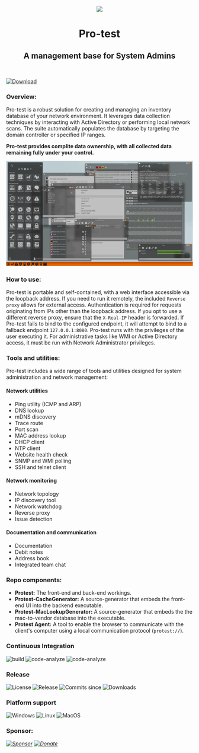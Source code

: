 <p align="center"><img src="https://raw.githubusercontent.com/openprotest/protest/master/protest.png" /></p>
<h1 align="center">Pro-test</h1>
<h2 align="center">A management base for System Admins</h2>
<br>

[![Download](https://custom-icon-badges.demolab.com/badge/-Download-orange?style=for-the-badge&logo=download&logoColor=white "Download")](https://github.com/openprotest/protest/releases/latest)

### Overview:
Pro-test is a robust solution for creating and managing an inventory database of your network environment.
It leverages data collection techniques by interacting with Active Directory or performing local network scans.
The suite automatically populates the database by targeting the domain controller or specified IP ranges.

**Pro-test provides complite data ownership, with all collected data remaining fully under your control.**

<p align="center"><img src="https://raw.githubusercontent.com/openprotest/openprotest.github.io/refs/heads/main/screenshot.png"/></p>

### How to use:
Pro-test is portable and self-contained, with a web interface accessible via the loopback address.
If you need to run it remotely, the included `Reverse proxy` allows for external access.
Authentication is required for requests originating from IPs other than the loopback address.
If you opt to use a different reverse proxy, ensure that the `X-Real-IP` header is forwarded.
If Pro-test fails to bind to the configured endpoint, it will attempt to bind to a fallback endpoint `127.0.0.1:8080`.
Pro-test runs with the privileges of the user executing it. For administrative tasks like WMI or Active Directory access, it must be run with Network Administrator privileges.

### Tools and utilities:
Pro-test includes a wide range of tools and utilities designed for system administration and network management:

#### **Network utilities**
- Ping utility (ICMP and ARP)
- DNS lookup
- mDNS discovery
- Trace route
- Port scan
- MAC address lookup
- DHCP client
- NTP client
- Website health check
- SNMP and WMI polling
- SSH and telnet client

#### **Network monitoring**
- Network topology
- IP discovery tool
- Network watchdog
- Reverse proxy
- Issue detection

#### **Documentation and communication**
- Documentation
- Debit notes
- Address book
- Integrated team chat

### Repo components:
  - **Protest:** The front-end and back-end workings.
  - **Protest-CacheGenerator:** A source-generator that embeds the front-end UI into the backend executable.
  - **Protest-MacLookupGenerator:** A source-generator that embeds the the mac-to-vendor database into the executable.
  - **Protest Agent:** A tool to enable the browser to communicate with the client's computer using a local communication protocol (`protest://`).

### Continuous Integration
![build](https://img.shields.io/github/actions/workflow/status/openprotest/protest/dotnet.yml?label=Build&style=for-the-badge)
![code-analyze](https://img.shields.io/github/actions/workflow/status/openprotest/protest/codeql.yml?label=Analyze%20Back-end&style=for-the-badge)
![code-analyze](https://img.shields.io/github/actions/workflow/status/openprotest/protest/codeql-front.yml?label=Analyze%20Front-end&style=for-the-badge)

### Release
![License](https://img.shields.io/github/license/openprotest/protest?style=for-the-badge)
![Release](https://img.shields.io/github/release/openprotest/protest?style=for-the-badge)
![Commits since](https://img.shields.io/github/commits-since/openprotest/protest/latest?style=for-the-badge)
![Downloads](https://img.shields.io/github/downloads/openprotest/protest/total?style=for-the-badge)

### Platform support
![Windows](https://img.shields.io/badge/Windows-0078D6?logo=windows&style=for-the-badge)
![Linux](https://img.shields.io/badge/Linux-FCC624?logo=linux&logoColor=222&style=for-the-badge)
![MacOS](https://shields.io/badge/Mac%20OS-ccc?logo=Apple&logoColor=222&style=for-the-badge)

### Sponsor:
*[![Sponsor](https://img.shields.io/badge/Sponsor%20on%20GitHub-374046?style=for-the-badge&logo=github)](https://github.com/sponsors/veniware)*
*[![Donate](https://img.shields.io/badge/Donate-00457C?style=for-the-badge&logo=paypal)](https://www.paypal.com/paypalme/veniware)*
